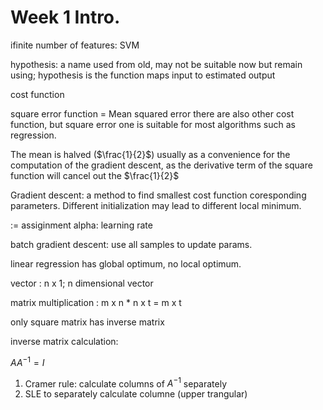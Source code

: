 # Week 1 Intro.

ifinite number of features: SVM


hypothesis: a name used from old, may not be suitable now but remain using; hypothesis is the function maps input to estimated output

cost function 

square error function = Mean squared error
there are also other cost function, but square error one is suitable for most algorithms such as regression.

The mean is halved ($\frac{1}{2}$) usually as a convenience for the computation of the gradient descent, as the derivative term of the square function will cancel out the $\frac{1}{2}$

Gradient descent: a method to find smallest cost function coresponding parameters. Different initialization may lead to different local minimum.

:= assiginment
alpha: learning rate


batch gradient descent: use all samples to update params.

linear regression has global optimum, no local optimum.


vector : n x 1; n dimensional vector

matrix multiplication : m x n * n x t  = m x t

only square matrix has inverse matrix


inverse matrix calculation:

$A A^{-1} = I$

1. Cramer rule: calculate columns of $A^{-1}$ separately
2. SLE to separately calculate columne (upper trangular)